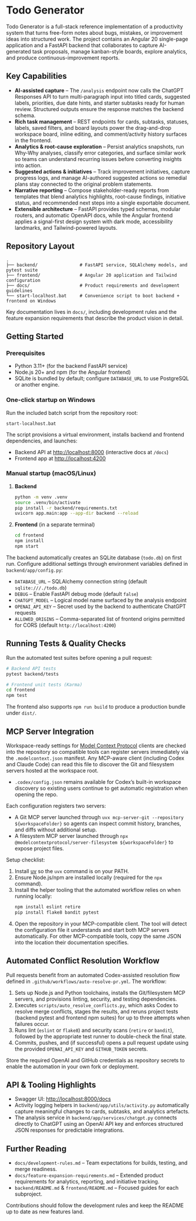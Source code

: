 # Todo Generator

Todo Generator is a full-stack reference implementation of a productivity system that turns
free-form notes about bugs, mistakes, or improvement ideas into structured work. The project
contains an Angular 20 single-page application and a FastAPI backend that collaborates to
capture AI-generated task proposals, manage kanban-style boards, explore analytics, and produce
continuous-improvement reports.

## Key Capabilities

- **AI-assisted capture** – The `/analysis` endpoint now calls the ChatGPT Responses API to
  turn multi-paragraph input into titled cards, suggested labels, priorities, due date hints,
  and starter subtasks ready for human review. Structured outputs ensure the response matches
  the backend schema.
- **Rich task management** – REST endpoints for cards, subtasks, statuses, labels, saved
  filters, and board layouts power the drag-and-drop workspace board, inline editing, and
  comment/activity history surfaces in the frontend.
- **Analytics & root-cause exploration** – Persist analytics snapshots, run Why-Why analyses,
  classify error categories, and surface similar work so teams can understand recurring issues
  before converting insights into action.
- **Suggested actions & initiatives** – Track improvement initiatives, capture progress logs,
  and manage AI-authored suggested actions so remedial plans stay connected to the original
  problem statements.
- **Narrative reporting** – Compose stakeholder-ready reports from templates that blend
  analytics highlights, root-cause findings, initiative status, and recommended next steps into
  a single exportable document.
- **Extensible architecture** – FastAPI provides typed schemas, modular routers, and automatic
  OpenAPI docs, while the Angular frontend applies a signal-first design system with dark mode,
  accessibility landmarks, and Tailwind-powered layouts.

## Repository Layout

```
.
├── backend/                # FastAPI service, SQLAlchemy models, and pytest suite
├── frontend/               # Angular 20 application and Tailwind configuration
├── docs/                   # Product requirements and development guidelines
└── start-localhost.bat     # Convenience script to boot backend + frontend on Windows
```

Key documentation lives in `docs/`, including development rules and the feature expansion
requirements that describe the product vision in detail.

## Getting Started

### Prerequisites

- Python 3.11+ (for the backend FastAPI service)
- Node.js 20+ and npm (for the Angular frontend)
- SQLite is bundled by default; configure `DATABASE_URL` to use PostgreSQL or another engine.

### One-click startup on Windows

Run the included batch script from the repository root:

```
start-localhost.bat
```

The script provisions a virtual environment, installs backend and frontend dependencies, and
launches:

- Backend API at <http://localhost:8000> (interactive docs at `/docs`)
- Frontend app at <http://localhost:4200>

### Manual startup (macOS/Linux)

1. **Backend**
   ```bash
   python -m venv .venv
   source .venv/bin/activate
   pip install -r backend/requirements.txt
   uvicorn app.main:app --app-dir backend --reload
   ```

2. **Frontend** (in a separate terminal)
   ```bash
   cd frontend
   npm install
   npm start
   ```

The backend automatically creates an SQLite database (`todo.db`) on first run. Configure
additional settings through environment variables defined in `backend/app/config.py`:

- `DATABASE_URL` – SQLAlchemy connection string (default `sqlite:///./todo.db`)
- `DEBUG` – Enable FastAPI debug mode (default `false`)
- `CHATGPT_MODEL` – Logical model name surfaced by the analysis endpoint
- `OPENAI_API_KEY` – Secret used by the backend to authenticate ChatGPT requests
- `ALLOWED_ORIGINS` – Comma-separated list of frontend origins permitted for CORS (default `http://localhost:4200`)

## Running Tests & Quality Checks

Run the automated test suites before opening a pull request:

```bash
# Backend API tests
pytest backend/tests

# Frontend unit tests (Karma)
cd frontend
npm test
```

The frontend also supports `npm run build` to produce a production bundle under `dist/`.

## MCP Server Integration

Workspace-ready settings for [Model Context Protocol](https://modelcontextprotocol.io/) clients are
checked into the repository so compatible tools can register servers immediately via the
`.modelcontext.json` manifest. Any MCP-aware client (including Codex and Claude Code) can read this
file to discover the Git and filesystem servers hosted at the workspace root.
- `.codex/config.json` remains available for Codex’s built-in workspace discovery so existing users
  continue to get automatic registration when opening the repo.

Each configuration registers two servers:

- A Git MCP server launched through `uvx mcp-server-git --repository ${workspaceFolder}` so agents
  can inspect commit history, branches, and diffs without additional setup.
- A filesystem MCP server launched through
  `npx @modelcontextprotocol/server-filesystem ${workspaceFolder}` to expose project files.

Setup checklist:

1. Install [uv](https://docs.astral.sh/uv/getting-started/installation/) so the `uvx` command is on
   your PATH.
2. Ensure Node.js/npm are installed locally (required for the `npx` command).
3. Install the helper tooling that the automated workflow relies on when running locally:
   ```bash
   npm install eslint retire
   pip install flake8 bandit pytest
   ```
4. Open the repository in your MCP-compatible client. The tool will detect the configuration file it
   understands and start both MCP servers automatically. For other MCP-compatible tools, copy the same
   JSON into the location their documentation specifies.

## Automated Conflict Resolution Workflow

Pull requests benefit from an automated Codex-assisted resolution flow defined in
`.github/workflows/auto-resolve-pr.yml`. The workflow:

1. Sets up Node.js and Python toolchains, installs the Git/filesystem MCP servers, and provisions
   linting, security, and testing dependencies.
2. Executes `scripts/auto_resolve_conflicts.py`, which asks Codex to resolve merge conflicts, stages
   the results, and reruns project tests (backend pytest and frontend npm suites) for up to three
   attempts when failures occur.
3. Runs lint (`eslint` or `flake8`) and security scans (`retire` or `bandit`), followed by the
   appropriate test runner to double-check the final state.
4. Commits, pushes, and (if successful) opens a pull request update using the provided
   `OPENAI_API_KEY` and `GITHUB_TOKEN` secrets.

Store the required OpenAI and GitHub credentials as repository secrets to enable the automation in
your own fork or deployment.

## API & Tooling Highlights

- Swagger UI: <http://localhost:8000/docs>
- Activity logging helpers in `backend/app/utils/activity.py` automatically capture meaningful
  changes to cards, subtasks, and analytics artefacts.
- The analysis service in `backend/app/services/chatgpt.py` connects directly to ChatGPT using
  an OpenAI API key and enforces structured JSON responses for predictable integrations.

## Further Reading

- `docs/development-rules.md` – Team expectations for builds, testing, and merge readiness.
- `docs/feature-expansion-requirements.md` – Extended product requirements for analytics,
  reporting, and initiative tracking.
- `backend/README.md` & `frontend/README.md` – Focused guides for each subproject.

Contributions should follow the development rules and keep the README up to date as new features
land.

